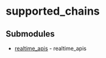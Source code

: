 # supported_chains

<!-- CUSTOM DOCS START -->

<!-- CUSTOM DOCS END -->

## Submodules
- [realtime_apis](realtime_apis/README.md) - realtime_apis

